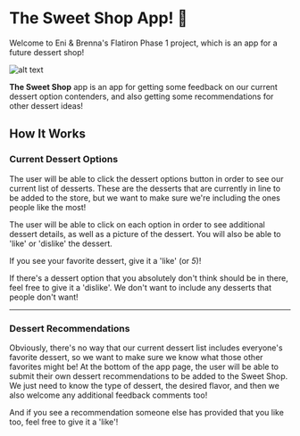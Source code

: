 # The Sweet Shop App! 🍰

Welcome to Eni & Brenna's Flatiron Phase 1 project, which is an app for a future dessert shop!

![alt text](https://www.clipartkey.com/mpngs/m/27-270500_cookies-transparent-background-transparent-background-desserts-clipart.png)

**The Sweet Shop** app is an app for getting some feedback on our current dessert option contenders, and also getting some recommendations for other dessert ideas!

## How It Works

### Current Dessert Options

The user will be able to click the dessert options button in order to see our current list of desserts. These are the desserts that are currently in line to be added to the store, but we want to make sure we're including the ones people like the most!

The user will be able to click on each option in order to see additional dessert details, as well as a picture of the dessert. You will also be able to 'like' or 'dislike' the dessert.

If you see your favorite dessert, give it a 'like' (or *5*)!

If there's a dessert option that you absolutely don't think should be in there, feel free to give it a 'dislike'. We don't want to include any desserts that people don't want!

---

### Dessert Recommendations

Obviously, there's no way that our current dessert list includes everyone's favorite dessert, so we want to make sure we know what those other favorites might be! At the bottom of the app page, the user will be able to submit their own dessert recommendations to be added to the Sweet Shop. We just need to know the type of dessert, the desired flavor, and then we also welcome any additional feedback comments too!

And if you see a recommendation someone else has provided that you like too, feel free to give it a 'like'!


